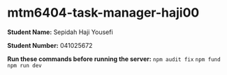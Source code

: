 # mtm6404-task-manager-haji00

**Student Name:** Sepidah Haji Yousefi

**Student Number:** 041025672

**Run these commands before running the server:**
``npm audit fix``
``npm fund``
``npm run dev``
